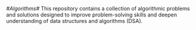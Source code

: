*#Algorithms#*
This repository contains a collection of algorithmic problems and solutions designed to improve problem-solving skills and deepen understanding of data structures and algorithms (DSA).
